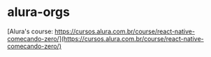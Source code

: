 # alura-orgs
[Alura's course: https://cursos.alura.com.br/course/react-native-comecando-zero/](https://cursos.alura.com.br/course/react-native-comecando-zero/)
